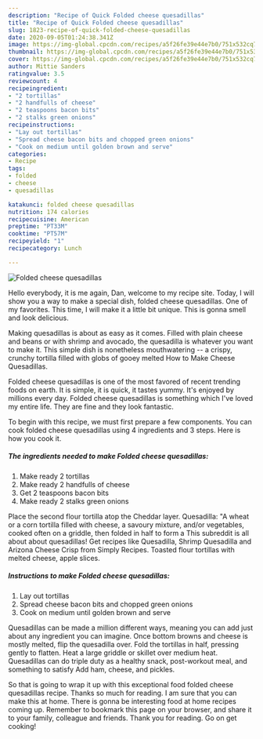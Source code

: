 ```yaml
---
description: "Recipe of Quick Folded cheese quesadillas"
title: "Recipe of Quick Folded cheese quesadillas"
slug: 1823-recipe-of-quick-folded-cheese-quesadillas
date: 2020-09-05T01:24:38.341Z
image: https://img-global.cpcdn.com/recipes/a5f26fe39e44e7b0/751x532cq70/folded-cheese-quesadillas-recipe-main-photo.jpg
thumbnail: https://img-global.cpcdn.com/recipes/a5f26fe39e44e7b0/751x532cq70/folded-cheese-quesadillas-recipe-main-photo.jpg
cover: https://img-global.cpcdn.com/recipes/a5f26fe39e44e7b0/751x532cq70/folded-cheese-quesadillas-recipe-main-photo.jpg
author: Mittie Sanders
ratingvalue: 3.5
reviewcount: 4
recipeingredient:
- "2 tortillas"
- "2 handfulls of cheese"
- "2 teaspoons bacon bits"
- "2 stalks green onions"
recipeinstructions:
- "Lay out tortillas"
- "Spread cheese bacon bits and chopped green onions"
- "Cook on medium until golden brown and serve"
categories:
- Recipe
tags:
- folded
- cheese
- quesadillas

katakunci: folded cheese quesadillas 
nutrition: 174 calories
recipecuisine: American
preptime: "PT33M"
cooktime: "PT57M"
recipeyield: "1"
recipecategory: Lunch

---
```



![Folded cheese quesadillas](https://img-global.cpcdn.com/recipes/a5f26fe39e44e7b0/751x532cq70/folded-cheese-quesadillas-recipe-main-photo.jpg)

Hello everybody, it is me again, Dan, welcome to my recipe site. Today, I will show you a way to make a special dish, folded cheese quesadillas. One of my favorites. This time, I will make it a little bit unique. This is gonna smell and look delicious.

Making quesadillas is about as easy as it comes. Filled with plain cheese and beans or with shrimp and avocado, the quesadilla is whatever you want to make it. This simple dish is nonetheless mouthwatering -- a crispy, crunchy tortilla filled with globs of gooey melted How to Make Cheese Quesadillas.

Folded cheese quesadillas is one of the most favored of recent trending foods on earth. It is simple, it is quick, it tastes yummy. It's enjoyed by millions every day. Folded cheese quesadillas is something which I've loved my entire life. They are fine and they look fantastic.


To begin with this recipe, we must first prepare a few components. You can cook folded cheese quesadillas using 4 ingredients and 3 steps. Here is how you cook it.

<!--inarticleads1-->

##### The ingredients needed to make Folded cheese quesadillas:

1. Make ready 2 tortillas
1. Make ready 2 handfulls of cheese
1. Get 2 teaspoons bacon bits
1. Make ready 2 stalks green onions


Place the second flour tortilla atop the Cheddar layer. Quesadilla: &#34;A wheat or a corn tortilla filled with cheese, a savoury mixture, and/or vegetables, cooked often on a griddle, then folded in half to form a This subreddit is all about about quesadillas! Get recipes like Quesadilla, Shrimp Quesadilla and Arizona Cheese Crisp from Simply Recipes. Toasted flour tortillas with melted cheese, apple slices. 

<!--inarticleads2-->

##### Instructions to make Folded cheese quesadillas:

1. Lay out tortillas
1. Spread cheese bacon bits and chopped green onions
1. Cook on medium until golden brown and serve


Quesadillas can be made a million different ways, meaning you can add just about any ingredient you can imagine. Once bottom browns and cheese is mostly melted, flip the quesadilla over. Fold the tortillas in half, pressing gently to flatten. Heat a large griddle or skillet over medium heat. Quesadillas can do triple duty as a healthy snack, post-workout meal, and something to satisfy Add ham, cheese, and pickles. 

So that is going to wrap it up with this exceptional food folded cheese quesadillas recipe. Thanks so much for reading. I am sure that you can make this at home. There is gonna be interesting food at home recipes coming up. Remember to bookmark this page on your browser, and share it to your family, colleague and friends. Thank you for reading. Go on get cooking!
